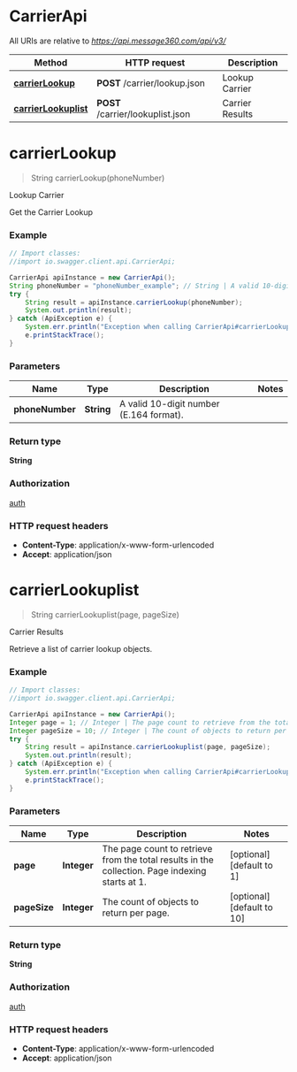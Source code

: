 # CarrierApi

All URIs are relative to *https://api.message360.com/api/v3/*

Method | HTTP request | Description
------------- | ------------- | -------------
[**carrierLookup**](CarrierApi.md#carrierLookup) | **POST** /carrier/lookup.json | Lookup Carrier
[**carrierLookuplist**](CarrierApi.md#carrierLookuplist) | **POST** /carrier/lookuplist.json | Carrier Results


<a name="carrierLookup"></a>
# **carrierLookup**
> String carrierLookup(phoneNumber)

Lookup Carrier

Get the Carrier Lookup

### Example
```java
// Import classes:
//import io.swagger.client.api.CarrierApi;

CarrierApi apiInstance = new CarrierApi();
String phoneNumber = "phoneNumber_example"; // String | A valid 10-digit number (E.164 format).
try {
    String result = apiInstance.carrierLookup(phoneNumber);
    System.out.println(result);
} catch (ApiException e) {
    System.err.println("Exception when calling CarrierApi#carrierLookup");
    e.printStackTrace();
}
```

### Parameters

Name | Type | Description  | Notes
------------- | ------------- | ------------- | -------------
 **phoneNumber** | **String**| A valid 10-digit number (E.164 format). |

### Return type

**String**

### Authorization

[auth](../README.md#auth)

### HTTP request headers

 - **Content-Type**: application/x-www-form-urlencoded
 - **Accept**: application/json

<a name="carrierLookuplist"></a>
# **carrierLookuplist**
> String carrierLookuplist(page, pageSize)

Carrier Results

Retrieve a list of carrier lookup objects.

### Example
```java
// Import classes:
//import io.swagger.client.api.CarrierApi;

CarrierApi apiInstance = new CarrierApi();
Integer page = 1; // Integer | The page count to retrieve from the total results in the collection. Page indexing starts at 1.
Integer pageSize = 10; // Integer | The count of objects to return per page.
try {
    String result = apiInstance.carrierLookuplist(page, pageSize);
    System.out.println(result);
} catch (ApiException e) {
    System.err.println("Exception when calling CarrierApi#carrierLookuplist");
    e.printStackTrace();
}
```

### Parameters

Name | Type | Description  | Notes
------------- | ------------- | ------------- | -------------
 **page** | **Integer**| The page count to retrieve from the total results in the collection. Page indexing starts at 1. | [optional] [default to 1]
 **pageSize** | **Integer**| The count of objects to return per page. | [optional] [default to 10]

### Return type

**String**

### Authorization

[auth](../README.md#auth)

### HTTP request headers

 - **Content-Type**: application/x-www-form-urlencoded
 - **Accept**: application/json

